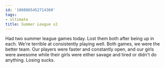 ```yaml
---
id: '1060865452714360'
tags:
- ultimate
title: Summer League x2
---
```


Had two summer league games today. Lost them both after being up in each. We're terrible at consistently playing well. Both games, we were the better team. Our players were faster and constantly open, and our girls were awesome while their girls were either savage and tired or didn't do anything. Losing sucks.
